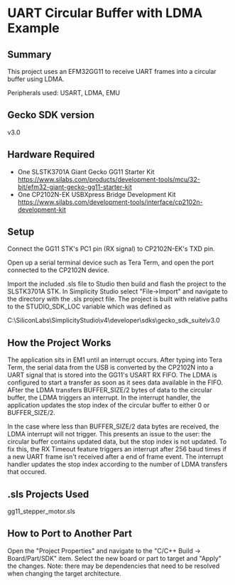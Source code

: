 # UART Circular Buffer with LDMA Example #

## Summary ##

This project uses an EFM32GG11 to receive UART frames into a circular buffer using LDMA.

Peripherals used: USART, LDMA, EMU

## Gecko SDK version ##

v3.0

## Hardware Required ##

- One SLSTK3701A Giant Gecko GG11 Starter Kit
<https://www.silabs.com/products/development-tools/mcu/32-bit/efm32-giant-gecko-gg11-starter-kit>
- One CP2102N-EK USBXpress Bridge Development Kit
<https://www.silabs.com/development-tools/interface/cp2102n-development-kit>

## Setup ##

Connect the GG11 STK's PC1 pin (RX signal) to CP2102N-EK's TXD pin.

Open up a serial terminal device such as Tera Term, and open the port connected to the CP2102N device. 

Import the included .sls file to Studio then build and flash the project to the SLSTK3701A STK.
In Simplicity Studio select "File->Import" and navigate to the directory with the .sls project file.
The project is built with relative paths to the STUDIO_SDK_LOC variable which was defined as

C:\SiliconLabs\SimplicityStudio\v4\developer\sdks\gecko_sdk_suite\v3.0

## How the Project Works ##

The application sits in EM1 until an interrupt occurs. After typing into Tera Term, the serial data from the USB is converted by the CP2102N into a UART signal that is stored into the GG11's USART RX FIFO. The LDMA is configured to start a transfer as soon as it sees data available in the FIFO. AFter the LDMA transfers BUFFER_SIZE/2 bytes of data to the circular buffer, the LDMA triggers an interrupt. In the interrupt handler, the application updates the stop index of the circular buffer to either 0 or BUFFER_SIZE/2.

In the case where less than BUFFER_SIZE/2 data bytes are received, the LDMA interrupt will not trigger. This presents an issue to the user: the circular buffer contains updated data, but the stop index is not updated. To fix this, the RX Timeout feature triggers an interrupt after 256 baud times if a new UART frame isn't received after a end of frame event. The interrupt handler updates the stop index according to the number of LDMA transfers that occured.

## .sls Projects Used ##

gg11_stepper_motor.sls

## How to Port to Another Part ##

Open the "Project Properties" and navigate to the "C/C++ Build -> Board/Part/SDK" item.  Select the new board or part to target and "Apply" the changes.  Note: there may be dependencies that need to be resolved when changing the target architecture.

